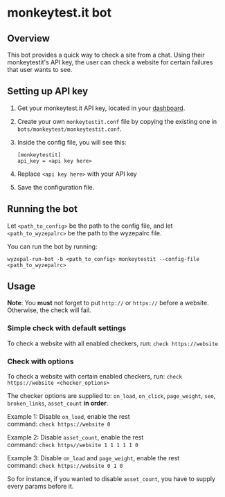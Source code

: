 # monkeytest.it bot

## Overview

This bot provides a quick way to check a site from a chat.
Using their monkeytestit's API  key, the user can check a website
for certain failures that user wants to see.

## Setting up API key

1. Get your monkeytest.it API key, located in your
   [dashboard](https://monkeytest.it/dashboard).

2. Create your own `monkeytestit.conf` file by copying the existing one in
   `bots/monkeytest/monkeytestit.conf`.

3. Inside the config file, you will see this:
   ```
   [monkeytestit]
   api_key = <api key here>
   ```

4. Replace `<api key here>` with your API key

5. Save the configuration file.

## Running the bot

Let `<path_to_config>` be the path to the config file, and let
`<path_to_wyzepalrc>` be the path to the wyzepalrc file.

You can run the bot by running:

`wyzepal-run-bot -b <path_to_config> monkeytestit --config-file
<path_to_wyzepalrc>`

## Usage

**Note**: You **must** not forget to put `http://` or `https://`
before a website. Otherwise, the check will fail.

### Simple check with default settings

To check a website with all enabled checkers, run:
`check https://website`

### Check with options

To check a website with certain enabled checkers, run:
`check https://website <checker_options>`

The checker options are supplied to: `on_load`, `on_click`, `page_weight`,
`seo`, `broken_links`, `asset_count` **in order**.

Example 1: Disable `on_load`, enable the rest  
command: `check https://website 0`

Example 2: Disable `asset_count`, enable the rest  
command: `check https//website 1 1 1 1 1 0`

Example 3: Disable `on_load` and `page_weight`, enable the rest  
command: `check https://website 0 1 0`

So for instance, if you wanted to disable `asset_count`, you have
to supply every params before it.
